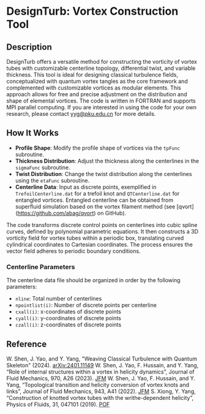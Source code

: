 # DesignTurb: Vortex Construction Tool

## Description
DesignTurb offers a versatile method for constructing the vorticity of vortex tubes with customizable centerline topology, differential twist, and variable thickness. This tool is ideal for designing classical turbulence fields, conceptualized with quantum vortex tangles as the core framework and complemented with customizable vortices as modular elements. This approach allows for free and precise adjustment on the distribution and shape of elemental vortices. The code is written in FORTRAN and supports MPI parallel computing. If you are interested in using the code for your own research, please contact yyg@pku.edu.cn for more details.

## How It Works
- **Profile Shape**: Modify the profile shape of vortices via the `tpFunc` subroutine.
- **Thickness Distribution**: Adjust the thickness along the centerlines in the `sigmaFunc` subroutine.
- **Twist Distribution**: Change the twist distribution along the centerlines using the `etaFunc` subroutine.
- **Centerline Data**: Input as discrete points, exemplified in `TrefoilCenterline.dat` for a trefoil knot and `QTCenterline.dat` for entangled vortices. Entangled centerline can be obtained from superfluid simulation based on the vortex filament method (see [qvort] (https://github.com/abag/qvort) on GitHub).

The code transforms discrete control points on centerlines into cubic spline curves, defined by polynomial parametric equations. It then constructs a 3D vorticity field for vortex tubes within a periodic box, translating curved cylindrical coordinates to Cartesian coordinates. The process ensures the vector field adheres to periodic boundary conditions.

### Centerline Parameters
The centerline data file should be organized in order by the following parameters:
- `nline`: Total number of centerlines
- `npointlist(i)`: Number of discrete points per centerline
- `cxall(i)`: x-coordinates of discrete points
- `cyall(i)`: y-coordinates of discrete points
- `czall(i)`: z-coordinates of discrete points

## Reference
W. Shen, J. Yao, and Y. Yang, "Weaving Classical Turbulence with Quantum Skeleton" (2024). [arXiv:2401.11149](https://arxiv.org/abs/2401.11149)
W. Shen, J. Yao, F. Hussain, and Y. Yang, “Role of internal structures within a vortex in helicity dynamics”, Journal of Fluid Mechanics, 970, A26 (2023). [JFM](https://doi.org/10.1017/jfm.2023.620)
W. Shen, J. Yao, F. Hussain, and Y. Yang, “Topological transition and helicity conversion of	vortex knots and links”, Journal of Fluid Mechanics, 943, A41 (2022). [JFM](https://doi.org/10.1017/jfm.2022.464)
S. Xiong, Y. Yang, “Construction of knotted vortex tubes with the writhe-dependent helicity”, Physics of Fluids, 31, 047101 (2019). [POF](https://doi.org/10.1063/1.5088015)
